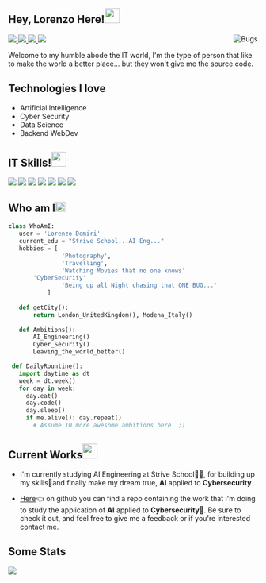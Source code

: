 ## Hey, Lorenzo Here!<img src="https://media.giphy.com/media/Q7LHmoFwVP6Yc1swZs/giphy.gif" width="30px">



<img src = 'https://media.giphy.com/media/LmNwrBhejkK9EFP504/giphy.gif' alt = 'Bugs' align = 'right'/>

<p align='left'>
    <a href="mailto:lorenzo.demiri96@gmail.com?subjetc=Github Contact">
    <img src="https://img.shields.io/badge/Gmail-D14836?style=for-the-badge&logo=gmail&logoColor=white" />
  <a href="https://www.facebook.com/lorenzo.demiri/">
    <img src="https://img.shields.io/badge/Facebook-1877F2?style=for-the-badge&logo=facebook&logoColor=white" />
  </a>
  <a href="https://twitter.com/LorenzoDemiri">
    <img src="https://img.shields.io/badge/Twitter-1DA1F2?style=for-the-badge&logo=twitter&logoColor=white" />        
  </a>
  <a href="https://www.instagram.com/lorenzo.demiri">
    <img src="https://img.shields.io/badge/Instagram-E4405F?style=for-the-badge&logo=instagram&logoColor=white" />        
  </a>
</p>

Welcome to my humble abode the IT world, I'm the type of person that like to make the world a better place... but they won't give me the source code.

## Technologies I love
- Artificial Intelligence
- Cyber Security
- Data Science
- Backend WebDev

## IT Skills!<img src="https://media.giphy.com/media/ksE9feSa2b4V2GYwY4/giphy.gif" width="30px">
<p align = 'left'>
<img src = 'https://img.shields.io/badge/C-00599C?style=for-the-badge&logo=c&logoColor=white' />
<img src = 'https://img.shields.io/badge/Java-ED8B00?style=for-the-badge&logo=java&logoColor=white' /> 
<img src = 'https://img.shields.io/badge/Python-14354C?style=for-the-badge&logo=python&logoColor=white'/> 
<img src = 'https://img.shields.io/badge/MySQL-00000F?style=for-the-badge&logo=mysql&logoColor=white'/> 
<img src = 'https://img.shields.io/badge/Jupyter%20-%23F37626.svg?&style=for-the-badge&logo=Jupyter&logoColor=white'/>
<img src = 'https://img.shields.io/badge/pandas%20-%23150458.svg?&style=for-the-badge&logo=pandas&logoColor=white'/>
<img src = 'https://img.shields.io/badge/numpy%20-%23013243.svg?&style=for-the-badge&logo=numpy&logoColor=white'/>  
</p>



## Who am I<img src="https://media.giphy.com/media/l378xVg7JY3tefx3W/giphy.gif" width="20px">

 ```python
 class WhoAmI:
 	user = 'Lorenzo Demiri'
	current_edu = "Strive School...AI Eng..."
	hobbies = [
				'Photography',
				'Travelling',
				'Watching Movies that no one knows'
        'CyberSecurity'
				'Being up all Night chasing that ONE BUG...'
			]
	
	def getCity():
		return London_UnitedKingdom(), Modena_Italy()
	
	def Ambitions():
		AI_Engineering()
		Cyber_Security()
		Leaving_the_world_better()

  def DailyRountine():
    import daytime as dt
    week = dt.week()
    for day in week:
      day.eat()
      day.code()
      day.sleep()
      if me.alive(): day.repeat()
		# Assume 10 more awesome ambitions here  ;)
 ```
## Current Works<img src="https://media.giphy.com/media/WtZz78bteiFlbxoLvf/giphy.gif" width="30px">
- I'm currently studying AI Engineering at Strive School👨‍💻, for building up my skills🌱and finally make my dream true, **AI** applied to **Cybersecurity** 

- [Here](https://github.com/lorenzodemiri/AI-CyberSecurity)👈 on github you can find a repo containing the work that i'm doing to study the application of **AI** applied to **Cybersecurity**🤖. Be sure to check it out, and feel free to give me a feedback or if you're interested contact me.

## Some Stats
<img src="https://github-readme-stats.vercel.app/api?username=lorenzodemiri&theme=dracula&hide_border=true&bg_color=0d1117">
